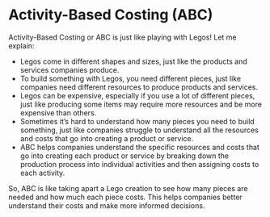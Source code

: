 # Activity-Based Costing (ABC)

Activity-Based Costing or ABC is just like playing with Legos! Let me explain:

* Legos come in different shapes and sizes, just like the products and services companies produce.
* To build something with Legos, you need different pieces, just like companies need different resources to produce products and services.
* Legos can be expensive, especially if you use a lot of different pieces, just like producing some items may require more resources and be more expensive than others.
* Sometimes it’s hard to understand how many pieces you need to build something, just like companies struggle to understand all the resources and costs that go into creating a product or service.
* ABC helps companies understand the specific resources and costs that go into creating each product or service by breaking down the production process into individual activities and then assigning costs to each activity.

So, ABC is like taking apart a Lego creation to see how many pieces are needed and how much each piece costs. This helps companies better understand their costs and make more informed decisions.
